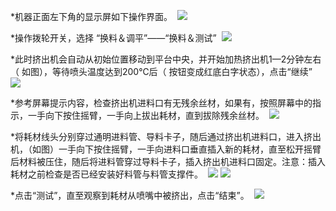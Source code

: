 ﻿*机器正面左下角的显示屏如下操作界面。&nbsp;
![](https://github.com/swjtu-maker/action-school/blob/master/materials-changing/1.png)

*操作拨轮开关，选择 “换料＆调平”——“换料＆测试”&nbsp;
![](https://github.com/swjtu-maker/action-school/blob/master/materials-changing/2.png)

*此时挤出机会自动从初始位置移动到平台中央，并开始加热挤出机1—2分钟左右（ 如图），等待喷头温度达到200℃后（ 按钮变成红底白字状态），点击“继续”&nbsp;
![](https://github.com/swjtu-maker/action-school/blob/master/materials-changing/3.png)

*参考屏幕提示内容，检查挤出机进料口有无残余丝材，如果有，按照屏幕中的指示，一手向下按住摇臂，一手向上拔出耗材，直到拔除残余丝材。&nbsp;
![](https://github.com/swjtu-maker/action-school/blob/master/materials-changing/4.png)

*将耗材线头分别穿过通明进料管、导料卡子，随后通过挤出机进料口，进入挤出机，（如图）一手向下按住摇臂，一手向进料口垂直插入新的耗材，直至松开摇臂后材料被压住，随后将进料管穿过导料卡子，插入挤出机进料口固定。注意：插入耗材之前检查是否已经安装好料管与料管支撑件。&nbsp;
![](https://github.com/swjtu-maker/action-school/blob/master/materials-changing/5.png)
![](https://github.com/swjtu-maker/action-school/blob/master/materials-changing/6.png)

*点击“测试”，直至观察到耗材从喷嘴中被挤出，点击“结束”。&nbsp;
![](https://github.com/swjtu-maker/action-school/blob/master/materials-changing/7.png)